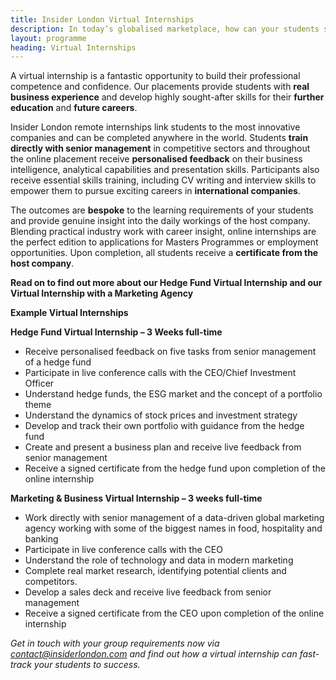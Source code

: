 ```yaml
---
title: Insider London Virtual Internships
description: In today’s globalised marketplace, how can your students stand out?
layout: programme
heading: Virtual Internships
---
```


A virtual internship is a fantastic opportunity to build their professional competence and confidence. Our placements provide students with **real business experience** and develop highly sought-after skills for their **further education** and **future careers**.

Insider London remote internships link students to the most innovative companies and can be completed anywhere in the world. Students **train directly with senior management** in competitive sectors and throughout the online placement receive **personalised feedback** on their business intelligence, analytical capabilities and presentation skills. Participants also receive essential skills training, including CV writing and interview skills to empower them to pursue exciting careers in **international companies**.

The outcomes are **bespoke** to the learning requirements of your students and provide genuine insight into the daily workings of the host company. Blending practical industry work with career insight, online internships are the perfect edition to applications for Masters Programmes or employment opportunities.  Upon completion, all students receive a **certificate from the host company**.

**Read on to find out more about our Hedge Fund Virtual Internship and our Virtual Internship with a Marketing Agency**

**Example Virtual Internships**

**Hedge Fund Virtual Internship – 3 Weeks full-time**

  - Receive personalised feedback on five tasks from senior management of a hedge fund
  - Participate in live conference calls with the CEO/Chief Investment Officer
  - Understand hedge funds, the ESG market and the concept of a portfolio theme
  - Understand the dynamics of stock prices and investment strategy
  - Develop and track their own portfolio with guidance from the hedge fund
  - Create and present a business plan and receive live feedback from senior management
  - Receive a signed certificate from the hedge fund upon completion of the online internship

**Marketing & Business Virtual Internship – 3 weeks full-time**
  - Work directly with senior management of a data-driven global marketing agency working with some of the biggest names in food, hospitality and banking
  - Participate in live conference calls with the CEO
  - Understand the role of technology and data in modern marketing
  -  Complete real market research, identifying potential clients and competitors.
  - Develop a sales deck and receive live feedback from senior management
  - Receive a signed certificate from the CEO upon completion of the online internship

_Get in touch with your group requirements now via [contact@insiderlondon.com](mailto:contact@insiderlondon.com) and find out how a virtual internship can fast-track your students to success._
